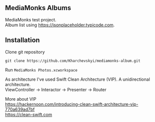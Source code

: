 ## MediaMonks Albums

MediaMonks test project.   
Album list using https://jsonplaceholder.typicode.com. 

## Installation
Clone git repository 

```
git clone https://github.com/Kharchevskyi/mediamonks-album.git
``` 

Run `MediaMonks Photos.xcworkspace`

As architecture I've used Swift Clean Architecture (VIP). A unidirectional architecture.  
ViewController -> Interactor -> Presenter -> Router 
  
More about VIP  
https://hackernoon.com/introducing-clean-swift-architecture-vip-770a639ad7bf  
https://clean-swift.com
